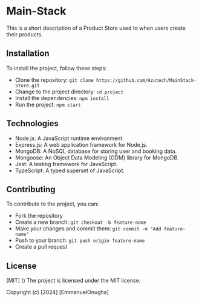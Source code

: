 # Main-Stack
This is a short description of a Product Store used to when users create their products. 


## Installation

To install the project, follow these steps:

-  Clone the repository: `git clone https://github.com/Azutech/MainStack-Store.git`
-  Change to the project directory: `cd project`
-  Install the dependencies: `npm install`
-  Run the project: `npm start`

## Technologies

- Node.js: A JavaScript runtime environment.
- Express.js: A web application framework for Node.js.
- MongoDB: A NoSQL database for storing user and booking data.
- Mongoose: An Object Data Modeling (ODM) library for MongoDB.
- Jest: A testing framework for JavaScript.
- TypeScript: A typed superset of JavaScript.

## Contributing

To contribute to the project, you can:

- Fork the repository
- Create a new branch: `git checkout -b feature-name`
- Make your changes and commit them: `git commit -m "Add feature-name"`
- Push to your branch: `git push origin feature-name`
- Create a pull request


## License

[MIT] ()
The project is licensed under the MIT license.

Copyright (c) [2024] [EmmanuelOnugha]
